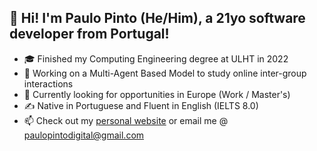 ## 👋 Hi! I'm Paulo Pinto (He/Him), a 21yo software developer from Portugal!

- 🎓 Finished my Computing Engineering degree at ULHT in 2022
- 🧫 Working on a Multi-Agent Based Model to study online inter-group interactions
- 🌱 Currently looking for opportunities in Europe (Work / Master's)
- ✍ Native in Portuguese and Fluent in English (IELTS 8.0)
- 📫 Check out my [personal website](https://www.paulopintodigital.pt) or email me @ paulopintodigital@gmail.com

